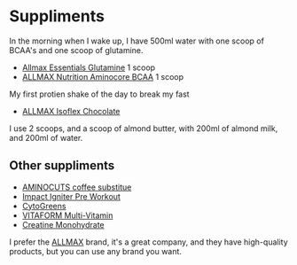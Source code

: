 # Suppliments

In the morning when I wake up, I have 500ml water with one scoop of BCAA's and one scoop of glutamine.

- [Allmax Essentials Glutamine](https://a.co/d/1N2pix2) 1 scoop
- [ALLMAX Nutrition Aminocore BCAA](https://a.co/d/heT6fek) 1 scoop

My first protien shake of the day to break my fast

- [ALLMAX Isoflex Chocolate](https://a.co/d/cmxIHoZ)

I use 2 scoops, and a scoop of almond butter, with 200ml of almond milk, and 200ml of water.

## Other suppliments

- [AMINOCUTS coffee substitue](https://a.co/d/60RYlb2)
- [Impact Igniter Pre Workout](https://a.co/d/ip11BOR)
- [CytoGreens](https://a.co/d/16jotwT)
- [VITAFORM Multi-Vitamin](https://a.co/d/92GEqdF)
- [Creatine Monohydrate](https://a.co/d/awulpUS)

I prefer the [ALLMAX](https://allmaxnutrition.com/) brand, it's a great company, and they have high-quality products,
but
you can use any brand you want.
